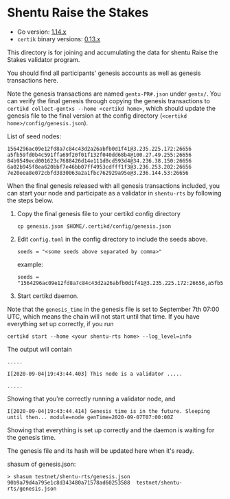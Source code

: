 # Shentu Raise the Stakes #

 - Go version: [1.14.x](https://golang.org/dl/)
 - `certik` binary versions: [0.13.x](https://github.com/certikfoundation/chain/releases)

This directory is for joining and accumulating the data for shentu Raise the Stakes validator program.

You should find all participants' genesis accounts as well as genesis transactions here.

Note the genesis transactions are named `gentx-PR#.json` under `gentx/`. You can verify the final genesis through copying the genesis transactions to `certikd collect-gentxs --home <certikd home>`, which should update the genesis file to the final version at the config directory (`<certikd home>/config/genesis.json`).

List of seed nodes:
```
1564296ac09e12fd8a7c84c43d2a26abfb0d1f41@3.235.225.172:26656
a5fb59fd0b4c591ffa69f20f01f132f040dd68b4@100.27.49.255:26656
84b9549ecd001623c7688426d14e111d0cd593d4@34.236.38.150:26656
6a02b945f8ea620bbf7e46bb07ff4953cdfff1f3@3.236.253.202:26656
7e20eea8e072cbfd3830063a2a1fbc762929a95e@3.236.144.53:26656
```

When the final genesis released with all genesis transactions included, you can start your node and participate as a validator in `shentu-rts` by following the steps below.

 1. Copy the final genesis file to your certikd config directory
    ```
    cp genesis.json $HOME/.certikd/config/genesis.json
    ```
 2. Edit `config.toml` in the config directory to include the seeds above.
    ```
    seeds = "<some seeds above separated by comma>"
    ```
    example:
    ```
    seeds = "1564296ac09e12fd8a7c84c43d2a26abfb0d1f41@3.235.225.172:26656,a5fb59fd0b4c591ffa69f20f01f132f040dd68b4@100.27.49.255:26656"
    ```
 3. Start certikd daemon.
 
Note that the `genesis_time` in the genesis file is set to September 7th 07:00 UTC, which means the chain will not start until that time.
If you have everything set up correctly, if you run 
```
certikd start --home <your shentu-rts home> --log_level=info
```
The output will contain
```
.....

I[2020-09-04|19:43:44.403] This node is a validator .....

.....
```
Showing that you're correctly running a validator node, and 

```
I[2020-09-04|19:43:44.414] Genesis time is in the future. Sleeping until then... module=node genTime=2020-09-07T07:00:00Z
```
Showing that everything is set up correctly and the daemon is waiting for the genesis time.

The genesis file and its hash will be updated here when it's ready.

shasum of genesis.json:
```
> shasum testnet/shentu-rts/genesis.json
90b9a79d4a795e1c8d343480a71578ad60253588  testnet/shentu-rts/genesis.json
```